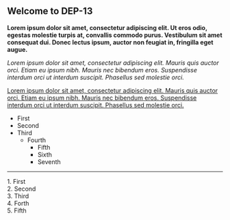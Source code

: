 ## Welcome to DEP-13

**Lorem ipsum dolor sit amet, consectetur adipiscing elit. Ut eros odio, egestas molestie turpis at, convallis commodo purus. Vestibulum sit amet consequat dui. Donec lectus ipsum, auctor non feugiat in, fringilla eget augue.**<br>

*Lorem ipsum dolor sit amet, consectetur adipiscing elit. Mauris quis auctor orci. Etiam eu ipsum nibh. Mauris nec bibendum eros. Suspendisse interdum orci ut interdum suscipit. Phasellus sed molestie orci.* <br>

<ins>Lorem ipsum dolor sit amet, consectetur adipiscing elit. Mauris quis auctor orci. Etiam eu ipsum nibh. Mauris nec bibendum eros. Suspendisse interdum orci ut interdum suscipit. Phasellus sed molestie orci.</ins> <br>

* First
* Second
* Third
    * Fourth
      * Fifth
      * Sixth
      * Seventh <br>
<hr>
1. First <br>
2. Second <br>
3. Third <br>
4. Forth <br>
5. Fifth <br>